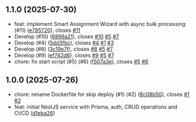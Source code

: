 ## 1.1.0 (2025-07-30)

* feat: implement Smart Assignment Wizard with async bulk processing  (#11) ([e795720](https://github.com/AlexMiro-SP/dov-service/commit/e795720)), closes [#11](https://github.com/AlexMiro-SP/dov-service/issues/11)
* Develop (#10) ([8896a21](https://github.com/AlexMiro-SP/dov-service/commit/8896a21)), closes [#10](https://github.com/AlexMiro-SP/dov-service/issues/10) [#5](https://github.com/AlexMiro-SP/dov-service/issues/5) [#7](https://github.com/AlexMiro-SP/dov-service/issues/7)
* Develop (#4) ([5dd3fbc](https://github.com/AlexMiro-SP/dov-service/commit/5dd3fbc)), closes [#4](https://github.com/AlexMiro-SP/dov-service/issues/4) [#1](https://github.com/AlexMiro-SP/dov-service/issues/1) [#3](https://github.com/AlexMiro-SP/dov-service/issues/3)
* Develop (#8) ([3c19e7f](https://github.com/AlexMiro-SP/dov-service/commit/3c19e7f)), closes [#8](https://github.com/AlexMiro-SP/dov-service/issues/8) [#5](https://github.com/AlexMiro-SP/dov-service/issues/5) [#7](https://github.com/AlexMiro-SP/dov-service/issues/7)
* Develop (#9) ([ef742d6](https://github.com/AlexMiro-SP/dov-service/commit/ef742d6)), closes [#9](https://github.com/AlexMiro-SP/dov-service/issues/9) [#5](https://github.com/AlexMiro-SP/dov-service/issues/5) [#7](https://github.com/AlexMiro-SP/dov-service/issues/7)
* chore: fix start script (#5) (#6) ([f507a3e](https://github.com/AlexMiro-SP/dov-service/commit/f507a3e)), closes [#5](https://github.com/AlexMiro-SP/dov-service/issues/5) [#6](https://github.com/AlexMiro-SP/dov-service/issues/6)

## 1.0.0 (2025-07-26)

* chore: rename Dockerfile for skip deploy (#1) (#2) ([8c08b50](https://github.com/AlexMiro-SP/dov-service/commit/8c08b50)), closes [#1](https://github.com/AlexMiro-SP/dov-service/issues/1) [#2](https://github.com/AlexMiro-SP/dov-service/issues/2)
* feat: initial NestJS service with Prisma, auth, CRUD operations and CI/CD ([d1eba26](https://github.com/AlexMiro-SP/dov-service/commit/d1eba26))
